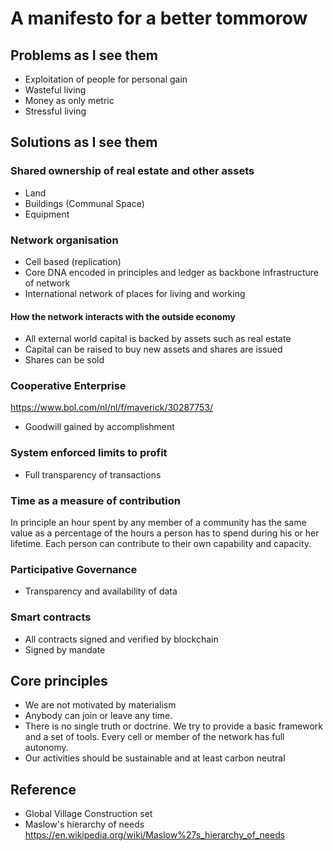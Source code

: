 # A manifesto for a better tommorow

## Problems as I see them

* Exploitation of people for personal gain
* Wasteful living
* Money as only metric
* Stressful living

## Solutions as I see them

### Shared ownership of real estate and other assets

* Land
* Buildings (Communal Space)
* Equipment

### Network organisation

* Cell based (replication)
* Core DNA encoded in principles and ledger as backbone infrastructure of network
* International network of places for living and working

#### How the network interacts with the outside economy

* All external world capital is backed by assets such as real estate
* Capital can be raised to buy new assets and shares are issued
* Shares can be sold

### Cooperative Enterprise

https://www.bol.com/nl/nl/f/maverick/30287753/

* Goodwill gained by accomplishment

### System enforced limits to profit

* Full transparency of transactions

### Time as a measure of contribution

In principle an hour spent by any member of a community has the same value as a percentage of the hours a person has to spend during his or her lifetime. Each person can contribute to their own capability and capacity.

### Participative Governance

* Transparency and availability of data

### Smart contracts

* All contracts signed and verified by blockchain
* Signed by mandate

## Core principles

* We are not motivated by materialism
* Anybody can join or leave any time.
* There is no single truth or doctrine. We try to provide a basic framework and a set of tools. Every cell or member of the network has full autonomy.
* Our activities should be sustainable and at least carbon neutral

## Reference

* Global Village Construction set
* Maslow's hierarchy of needs https://en.wikipedia.org/wiki/Maslow%27s_hierarchy_of_needs

##
